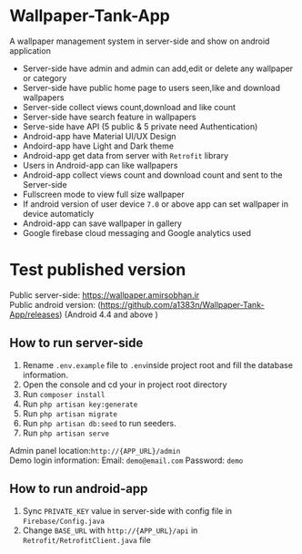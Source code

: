 
# Wallpaper-Tank-App
A wallpaper management system in server-side and show on android application

 - Server-side have admin and admin can add,edit or delete any wallpaper or category
 - Server-side have public home page to users seen,like and download wallpapers
 - Server-side collect views count,download and like count
 - Server-side have search feature in wallpapers
 - Serve-side have API (5 public & 5 private need Authentication)
 - Android-app have Material UI/UX Design
 - Andoird-app have Light and Dark theme
 - Android-app get data from server with `Retrofit` library
 - Users in Android-app can like wallpapers
 - Android-app collect views count and download count and sent to the Server-side
 - Fullscreen mode to view full size wallpaper
 - If android version of user device `7.0` or above app can set wallpaper in device automaticly
 - Android-app can save wallpaper in gallery
 - Google firebase cloud messaging and Google analytics used
 
# Test published version
Public server-side: https://wallpaper.amirsobhan.ir <br />
Public android version: (https://github.com/a1383n/Wallpaper-Tank-App/releases)
(Android 4.4 and above )

## How to run server-side

 1. Rename `.env.example` file to `.env`inside project root and fill the database information.
 2. Open the console and cd your in project root directory
 3. Run `composer install`
 4. Run  `php artisan key:generate`
 5. Run  `php artisan migrate`
 6. Run  `php artisan db:seed`  to run seeders.
 7. Run  `php artisan serve`

Admin panel location:`http://{APP_URL}/admin`<br />
Demo login information:
Email: `demo@email.com`
Password: `demo`

## How to run android-app

 1. Sync `PRIVATE_KEY` value in server-side with config file in `Firebase/Config.java`
 2. Change `BASE_URL` with `http://{APP_URL}/api` in `Retrofit/RetrofitClient.java` file
 
